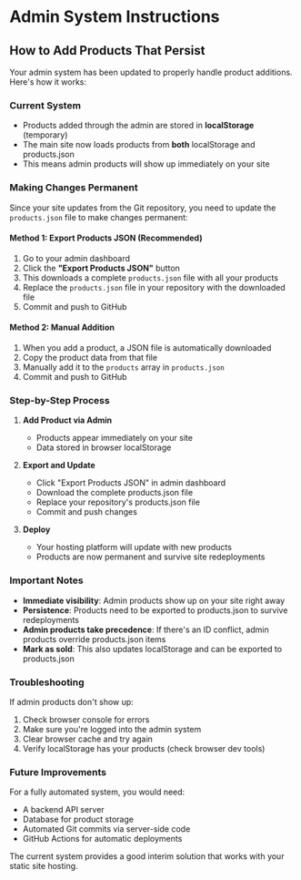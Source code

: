 # Admin System Instructions

## How to Add Products That Persist

Your admin system has been updated to properly handle product additions. Here's how it works:

### Current System
- Products added through the admin are stored in **localStorage** (temporary)
- The main site now loads products from **both** localStorage and products.json
- This means admin products will show up immediately on your site

### Making Changes Permanent

Since your site updates from the Git repository, you need to update the `products.json` file to make changes permanent:

#### Method 1: Export Products JSON (Recommended)
1. Go to your admin dashboard
2. Click the **"Export Products JSON"** button
3. This downloads a complete `products.json` file with all your products
4. Replace the `products.json` file in your repository with the downloaded file
5. Commit and push to GitHub

#### Method 2: Manual Addition
1. When you add a product, a JSON file is automatically downloaded
2. Copy the product data from that file
3. Manually add it to the `products` array in `products.json`
4. Commit and push to GitHub

### Step-by-Step Process

1. **Add Product via Admin**
   - Products appear immediately on your site
   - Data stored in browser localStorage

2. **Export and Update**
   - Click "Export Products JSON" in admin dashboard
   - Download the complete products.json file
   - Replace your repository's products.json file
   - Commit and push changes

3. **Deploy**
   - Your hosting platform will update with new products
   - Products are now permanent and survive site redeployments

### Important Notes

- **Immediate visibility**: Admin products show up on your site right away
- **Persistence**: Products need to be exported to products.json to survive redeployments  
- **Admin products take precedence**: If there's an ID conflict, admin products override products.json items
- **Mark as sold**: This also updates localStorage and can be exported to products.json

### Troubleshooting

If admin products don't show up:
1. Check browser console for errors
2. Make sure you're logged into the admin system
3. Clear browser cache and try again
4. Verify localStorage has your products (check browser dev tools)

### Future Improvements

For a fully automated system, you would need:
- A backend API server
- Database for product storage  
- Automated Git commits via server-side code
- GitHub Actions for automatic deployments

The current system provides a good interim solution that works with your static site hosting.